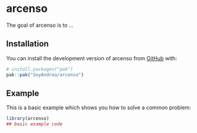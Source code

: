
<!-- README.md is generated from README.Rmd. Please edit that file -->

# arcenso

<!-- badges: start -->
<!-- badges: end -->

The goal of arcenso is to …

## Installation

You can install the development version of arcenso from
[GitHub](https://github.com/) with:

``` r
# install.packages("pak")
pak::pak("SoyAndrea/arcenso")
```

## Example

This is a basic example which shows you how to solve a common problem:

``` r
library(arcenso)
## basic example code
```
